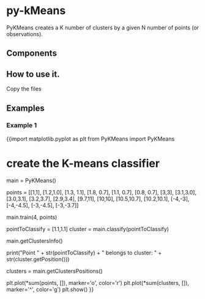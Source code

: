 # py-kMeans
PyKMeans creates a K number of clusters by a given N number of points (or observations).

## Components


## How to use it.
Copy the files


## Examples
### Example 1
{{import matplotlib.pyplot as plt
from PyKMeans import PyKMeans

# create the K-means classifier
main = PyKMeans()

points = [[1,1], [1.2,1.0], [1.3, 1.1], [1.8, 0.7], [1.1, 0.7], [0.8, 0.7], [3,3], [3.1,3.0], [3.0,3.1], [3.2,3.7], [2.9,3.4], [9.7,11], [10,10], [10.5,10.7], [10.2,10.1], [-4,-3], [-4,-4.5], [-3,-4.5], [-3,-3.7]]

main.train(4, points)

pointToClassify = [1.1,1.1]
cluster = main.classify(pointToClassify)

main.getClustersInfo()

print("Point " + str(pointToClassify) + " belongs to cluster: " + str(cluster.getPosition()))

clusters = main.getClustersPositions()

plt.plot(*sum(points, []), marker='o', color='r')
plt.plot(*sum(clusters, []), marker='^', color='g')
plt.show()
}}
